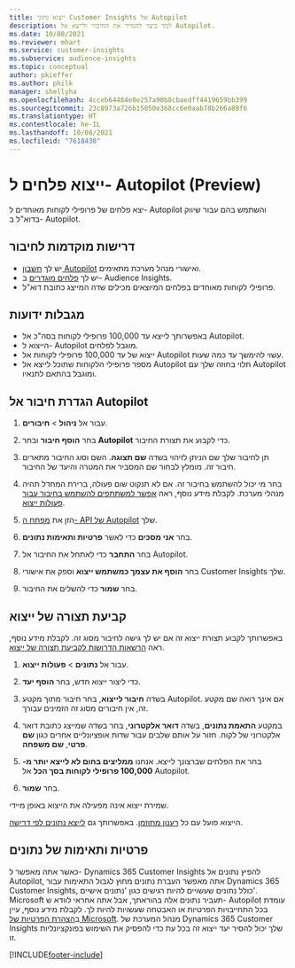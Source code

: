 ```yaml
---
title: ייצוא נתוני Customer Insights אל Autopilot
description: למד כיצד להגדיר את החיבור ולייצא אל Autopilot.
ms.date: 10/08/2021
ms.reviewer: mhart
ms.service: customer-insights
ms.subservice: audience-insights
ms.topic: conceptual
author: pkieffer
ms.author: philk
manager: shellyha
ms.openlocfilehash: 4cceb64484e8e257a90b8cbaedff4419659bb399
ms.sourcegitcommit: 23c8973a726b15050e368cc6e0aab78b266a89f6
ms.translationtype: HT
ms.contentlocale: he-IL
ms.lasthandoff: 10/08/2021
ms.locfileid: "7618430"
---
```

# <a name="export-segments-to-autopilot-preview"></a>ייצוא פלחים ל- Autopilot‏ (Preview)

יצא פלחים של פרופילי לקוחות מאוחדים ל- Autopilot והשתמש בהם עבור שיווק בדוא"ל ב- Autopilot. 

## <a name="prerequisites-for-a-connection"></a>דרישות מוקדמות לחיבור

-   יש לך [חשבון Autopilot](https://www.autopilothq.com/) ואישורי מנהל מערכת מתאימים.
-   יש לך [פלחים מוגדרים](segments.md) ב- Audience Insights.
-   פרופילי לקוחות מאוחדים בפלחים המיוצאים מכילים שדה המייצג כתובת דוא"ל.

## <a name="known-limitations"></a>מגבלות ידועות

- באפשרותך לייצא עד 100,000 פרופילי לקוחות בסה"כ אל Autopilot.
- הייצוא ל- Autopilot מוגבל לפלחים.
- ייצוא של עד 100,000 פרופילי לקוחות אל Autopilot עשוי להימשך עד כמה שעות. 
- מספר פרופילי הלקוחות שתוכל לייצא אל Autopilot תלוי בחוזה שלך עם Autopilot ומוגבל בהתאם לתנאיו.

## <a name="set-up-connection-to-autopilot"></a>הגדרת חיבור אל Autopilot

1. עבור אל **ניהול** > **חיבורים**.

1. בחר **הוסף חיבור** ובחר **Autopilot** כדי לקבוע את תצורת החיבור.

1. תן לחיבור שלך שם הניתן לזיהוי בשדה **שם תצוגה**. השם וסוג החיבור מתארים חיבור זה. מומלץ לבחור שם המסביר את המטרה והיעד של החיבור.

1. בחר מי יכול להשתמש בחיבור זה. אם לא תנקוט שום פעולה, ברירת המחדל תהיה מנהלי מערכת. לקבלת מידע נוסף, ראה [אפשר למשתתפים להשתמש בחיבור עבור פעולות ייצוא](connections.md#allow-contributors-to-use-a-connection-for-exports).

1. הזן את [מפתח ה- API של Autopilot](https://autopilot.docs.apiary.io/#) שלך.

1. בחר **אני מסכים** כדי לאשר **פרטיות ותאימות נתונים**.

1. בחר **התחבר** כדי לאתחל את החיבור אל Autopilot.

1. בחר **הוסף את עצמך כמשתמש ייצוא** וספק את אישורי Customer Insights שלך.

1. בחר **שמור** כדי להשלים את החיבור.

## <a name="configure-an-export"></a>קביעת תצורה של ייצוא

באפשרותך לקבוע תצורת ייצוא זה אם יש לך גישה לחיבור מסוג זה. לקבלת מידע נוסף, ראה [הרשאות הדרושות לקביעת תצורה של ייצוא](export-destinations.md#set-up-a-new-export).

1. עבור אל **נתונים** > **פעולות ייצוא**.

1. כדי ליצור ייצוא חדש, בחר **הוסף יעד**.

1. בשדה **חיבור לייצוא**, בחר חיבור מתוך מקטע Autopilot. אם אינך רואה שם מקטע זה, אין חיבורים מסוג זה הזמינים עבורך.

1. במקטע **התאמת נתונים**, בשדה **דואר אלקטרוני**, בחר בשדה שמייצג כתובת דואר אלקטרוני של לקוח. חזור על אותם שלבים עבור שדות אופציונליים אחרים כגון **שם פרטי**, **שם משפחה**.

1. בחר את הפלחים שברצונך לייצא. אנחנו **ממליצים בחום לא לייצא יותר מ- 100,000 פרופילי לקוחות בסך הכל** אל Autopilot. 

1. בחר **שמור**.

שמירת ייצוא אינה מפעילה את הייצוא באופן מיידי.

הייצוא פועל עם כל [רענון מתוזמן](system.md#schedule-tab). באפשרותך גם [לייצא נתונים לפי דרישה](export-destinations.md#run-exports-on-demand). 

## <a name="data-privacy-and-compliance"></a>פרטיות ותאימות של נתונים

כאשר אתה מאפשר ל- Dynamics 365 Customer Insights להפיץ נתונים אל Autopilot, אתה מאפשר העברת נתונים מחוץ לגבול התאימות עבור Dynamics 365 Customer Insights, כולל נתונים שעשויים להיות רגישים כגון 'נתונים אישיים'. Microsoft תעביר נתונים אלה בהוראתך, אבל אתה אחראי לוודא ש- Autopilot עומדת בכל התחייבויות הפרטיות או האבטחה שעשויות להיות לך. לקבלת מידע נוסף, עיין ב[הצהרת הפרטיות של Microsoft](https://go.microsoft.com/fwlink/?linkid=396732).
מנהל המערכת של Dynamics 365 Customer Insights שלך יכול להסיר יעד ייצוא זה בכל עת כדי להפסיק את השימוש בפונקציונליות זו.


[!INCLUDE[footer-include](../includes/footer-banner.md)]
